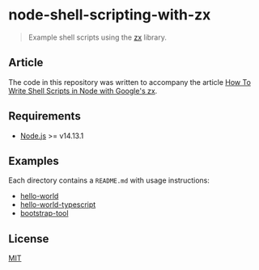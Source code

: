 # node-shell-scripting-with-zx

> Example shell scripts using the [zx](https://www.npmjs.com/package/zx) library.

## Article

The code in this repository was written to accompany the article
[How To Write Shell Scripts in Node with Google's zx](https://www.sitepoint.com/google-zx-write-node-shell-scripts).

## Requirements

- [Node.js](https://nodejs.org/en/download/) >= v14.13.1

## Examples

Each directory contains a `README.md` with usage instructions:

- [hello-world](hello-world/)
- [hello-world-typescript](hello-world-typescript/)
- [bootstrap-tool](bootstrap-tool/)

## License

[MIT](./LICENSE.md)
